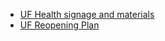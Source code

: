 * [UF Health signage and materials](https://coronavirus.ufhealth.org/screen-test-protect/for-communicators/#creative)
* [UF Reopening Plan](https://coronavirus.ufl.edu/media/coronavirusufledu/draft-plan.pdf)
